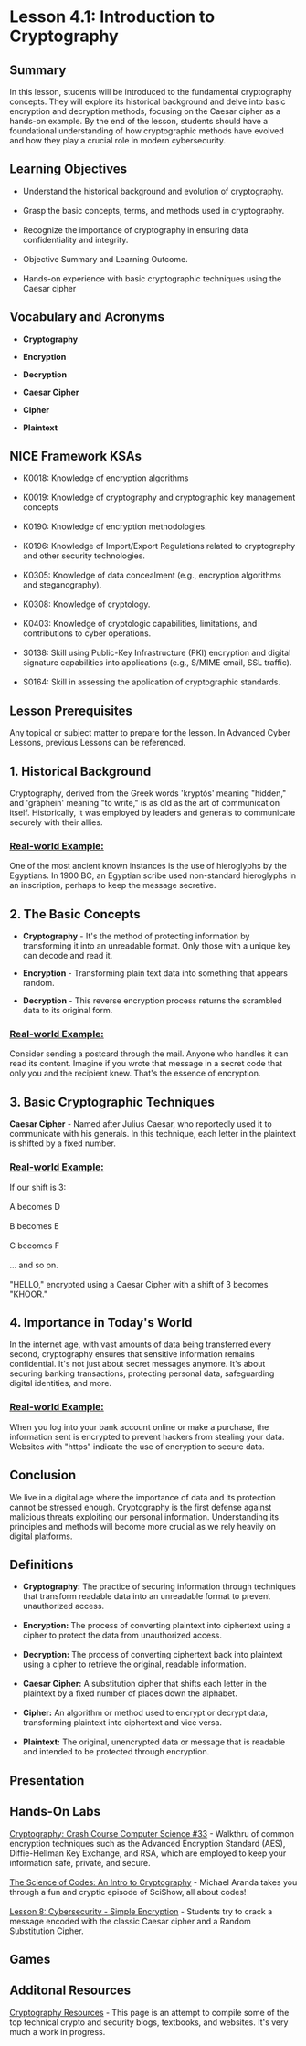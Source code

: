 <h1> Lesson 4.1: Introduction to Cryptography</h1>
<h2> Summary</h2>

<p1>In this lesson, students will be introduced to the fundamental cryptography concepts. They will explore its historical background and delve into basic encryption and decryption methods, focusing on the Caesar cipher as a hands-on example. By the end of the lesson, students should have a foundational understanding of how cryptographic methods have evolved and how they play a crucial role in modern cybersecurity.</p1>
<br>

<h2>Learning Objectives</h2>
<ul>
<li>Understand the historical background and evolution of cryptography.</li>
  <br>
<li>Grasp the basic concepts, terms, and methods used in cryptography.</li><br>
  
<li>Recognize the importance of cryptography in ensuring data confidentiality and integrity.</li><br>

<li>Objective Summary and Learning Outcome.</li><br>

<li>Hands-on experience with basic cryptographic techniques using the Caesar cipher</li>
</ul>

<h2>Vocabulary and Acronyms</h2>

<ul>
<li>

  **Cryptography**</li>
  
<li>

**Encryption**</li>
  
<li>
  
**Decryption**</li>
  
<li>
  
**Caesar Cipher**</li>
  
<li>
  
  **Cipher**</li>
  
<li>
  
 **Plaintext**</li>
  
</ul>

<h2>NICE Framework KSAs</h2>

<ul>
<li>K0018: Knowledge of encryption algorithms</li>
<br>
<li>K0019: Knowledge of cryptography and cryptographic key management concepts</li>
<br>
<li>K0190: Knowledge of encryption methodologies.</li>
<br>
<li>K0196: Knowledge of Import/Export Regulations related to cryptography and other security technologies.</li>
<br>
<li>K0305: Knowledge of data concealment (e.g., encryption algorithms and steganography).</li>
<br>
<li>K0308: Knowledge of cryptology.</li>
<br>
<li>K0403: Knowledge of cryptologic capabilities, limitations, and contributions to cyber operations.</li>
<br>
<li>S0138: Skill using Public-Key Infrastructure (PKI) encryption and digital signature capabilities into applications (e.g., S/MIME email, SSL traffic).</li> 
<br>
<li>S0164: Skill in assessing the application of cryptographic standards.</li>
</ul>


<h2>Lesson Prerequisites</h2>
<p1>Any topical or subject matter to prepare for the lesson. In Advanced Cyber Lessons, previous Lessons can be referenced.

 </p1>
<br>


<h2>1. Historical Background</h2>
Cryptography, derived from the Greek words 'kryptós' meaning "hidden," and 'gráphein' meaning "to write," is as old as the art of communication itself. Historically, it was employed by leaders and generals to communicate securely with their allies.

<h3><ins>Real-world Example:</ins></h3>
One of the most ancient known instances is the use of hieroglyphs by the Egyptians. In 1900 BC, an Egyptian scribe used non-standard hieroglyphs in an inscription, perhaps to keep the message secretive.

<h2>2. The Basic Concepts</h2>

<ul>
<li>
  
  **Cryptography** - It's the method of protecting information by transforming it into an unreadable format. Only those with a unique key can decode and read it.</li>

<li>
  
  **Encryption** - Transforming plain text data into something that appears random.</li>

<li>
  
  **Decryption** - This reverse encryption process returns the scrambled data to its original form.</li>
</ul>

<h3><ins>Real-world Example:</ins></h3>
Consider sending a postcard through the mail. Anyone who handles it can read its content. Imagine if you wrote that message in a secret code that only you and the recipient knew. That's the essence of encryption.

<h2>3. Basic Cryptographic Techniques</h2>

**Caesar Cipher** - Named after Julius Caesar, who reportedly used it to communicate with his generals. In this technique, each letter in the plaintext is shifted by a fixed number.

<h3><ins>Real-world Example:</ins></h3>
If our shift is 3:<br>
<br>
A becomes D <br>
<br>
B becomes E<br>
<br>
C becomes F<br>
<br>
... and so on.<br>
<br>
"HELLO," encrypted using a Caesar Cipher with a shift of 3 becomes "KHOOR."


<h2>4. Importance in Today's World</h2>

In the internet age, with vast amounts of data being transferred every second, cryptography ensures that sensitive information remains confidential. It's not just about secret messages anymore. It's about securing banking transactions, protecting personal data, safeguarding digital identities, and more.

<h3><ins>Real-world Example:</ins></h3>
When you log into your bank account online or make a purchase, the information sent is encrypted to prevent hackers from stealing your data. Websites with "https" indicate the use of encryption to secure data.


<h2>Conclusion</h2>
<p1>We live in a digital age where the importance of data and its protection cannot be stressed enough. Cryptography is the first defense against malicious threats exploiting our personal information. Understanding its principles and methods will become more crucial as we rely heavily on digital platforms.</p1>
<br>

<h2>Definitions</h2>
<ul>
<li><b>Cryptography:</b> The practice of securing information through techniques that transform readable data into an unreadable format to prevent unauthorized access.<br>
<br>

<li><b>Encryption:</b> The process of converting plaintext into ciphertext using a cipher to protect the data from unauthorized access.<br>
<br>

<li><b>Decryption:</b> The process of converting ciphertext back into plaintext using a cipher to retrieve the original, readable information.<br>
<br>

<li><b>Caesar Cipher:</b> A substitution cipher that shifts each letter in the plaintext by a fixed number of places down the alphabet.<br>
<br>

<li><b>Cipher:</b> An algorithm or method used to encrypt or decrypt data, transforming plaintext into ciphertext and vice versa.<br>
<br>

<li><b>Plaintext:</b> The original, unencrypted data or message that is readable and intended to be protected through encryption.
</ul>
 


<h2> Presentation</h2>


<h2> Hands-On Labs</h2>
<a href="https://youtu.be/jhXCTbFnK8o">Cryptography: Crash Course Computer Science #33</a> - Walkthru of common encryption techniques such as the Advanced Encryption Standard (AES), Diffie-Hellman Key Exchange, and RSA, which are employed to keep your information safe, private, and secure.<br>
<br>
<a href="https://youtu.be/-yFZGF8FHSg">The Science of Codes: An Intro to Cryptography</a> - Michael Aranda takes you through a fun and cryptic episode of SciShow, all about codes!<br>
<br>
<a href="https://curriculum.code.org/pwc/ayp/8/">Lesson 8: Cybersecurity - Simple Encryption</a> - Students try to crack a message encoded with the classic Caesar cipher and a Random Substitution Cipher.<br>

<h2>Games</h2>

<h2>Additonal Resources</h2>
<a href="https://blog.cryptographyengineering.com/useful-cryptography-resources/">Cryptography Resources</a> - This page is an attempt to compile some of the top technical crypto and security blogs, textbooks, and websites. It's very much a work in progress.
 
 
